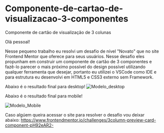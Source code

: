 # Componente-de-cartao-de-visualizacao-3-componentes
Componente de cartão de visualização de 3 colunas

Olá pessoal!

Nesse pequeno trabalho eu resolvi um desafio de nível "Novato" que no site Frontend Mentor que oferece para seus usuários. Nesse desafio eles propunham em construir um componente de cartão de 3 componentes e fazê-lo parecer o mais próximo possível do design possível utilizando qualquer ferramenta que desejar, portanto eu utilizei o VSCode como IDE e para estrutura eu desenvolvi em HTML5 e CSS3 externo sem Framework.

Abaixo é o resultado final para desktop!
![Modelo_desktop](https://user-images.githubusercontent.com/82912476/127376102-c4c7e29c-1692-4172-a5d7-f3d4b4a39ff7.png)

Abaixo é o resultado final para mobile!

![Modelo_Mobile](https://user-images.githubusercontent.com/82912476/127376166-71aefb5b-eb05-4fbe-b63d-a90dcac405b0.png)



Caso algúem queira acessar o site para resolver o desafio vou deixar abaixo:
https://www.frontendmentor.io/challenges/3column-preview-card-component-pH92eAR2-
